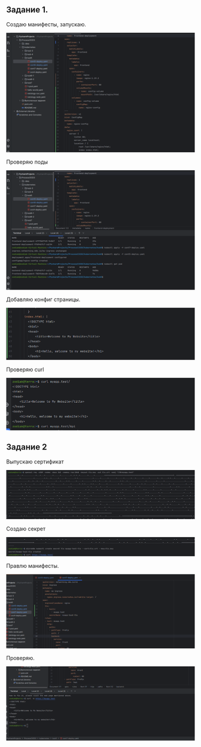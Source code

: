 ## Задание 1. 

Создаю манифесты, запускаю. 

![4510722f39ed43daea420d95364374fb.png](../_resources/4510722f39ed43daea420d95364374fb-2.png)

Проверяю поды

![82c1779b2eac704d71694ea2426931a8.png](../_resources/82c1779b2eac704d71694ea2426931a8-2.png)

Добавляю конфиг страницы.

![eec45771855383e2579e7b77f48e238f.png](../_resources/eec45771855383e2579e7b77f48e238f-2.png)


Проверяю curl

![4d81b532f870bb37c3af3b6e5ae4b230.png](../_resources/4d81b532f870bb37c3af3b6e5ae4b230-2.png)


## Задание 2
Выпускаю сертификат

![9d8690819987f4adeba2ccea223e66a2.png](../_resources/9d8690819987f4adeba2ccea223e66a2-2.png)

Создаю секрет

![2c619377af458ed6b71585309a97883b.png](../_resources/2c619377af458ed6b71585309a97883b-2.png)


Правлю манифесты.

![eb4765c9b65e1eef2061dfa9a227737f.png](../_resources/eb4765c9b65e1eef2061dfa9a227737f-2.png)

Проверяю.

![6f9c08420935fc3f6d89a00b665dfc4d.png](../_resources/6f9c08420935fc3f6d89a00b665dfc4d-2.png)